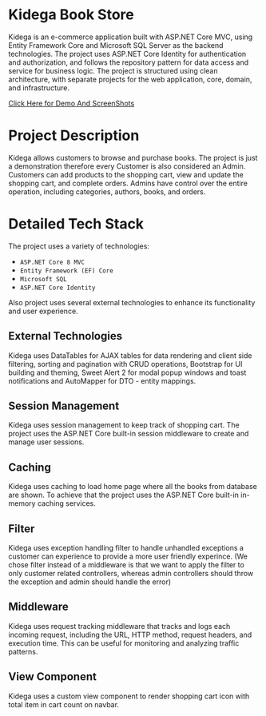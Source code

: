 # Kidega Book Store
Kidega is an e-commerce application built with ASP.NET Core MVC, using Entity Framework Core and Microsoft SQL Server as the backend technologies. The project uses ASP.NET Core Identity for authentication and authorization, and follows the repository pattern for data access and service for business logic. The project is structured using clean architecture, with separate projects for the web application, core, domain, and infrastructure.

[Click Here for Demo And ScreenShots](./Demo)

# Project Description
Kidega allows customers to browse and purchase books. The project is just a demonstration therefore every Customer is also considered an Admin. Customers can add products to the shopping cart, view and update the shopping cart, and complete orders. Admins have control over the entire operation, including categories, authors, books, and orders.

# Detailed Tech Stack
The project uses a variety of technologies:
- `ASP.NET Core 8 MVC`
- `Entity Framework (EF) Core`
- `Microsoft SQL`
- `ASP.NET Core Identity`

Also project uses several external technologies to enhance its functionality and user experience.

## External Technologies
Kidega uses DataTables for AJAX tables for data rendering and client side filtering, sorting and pagination with CRUD operations, Bootstrap for UI building and theming, Sweet Alert 2 for modal popup windows and toast notifications and AutoMapper for DTO - entity mappings.

## Session Management
Kidega uses session management to keep track of shopping cart. The project uses the ASP.NET Core built-in session middleware to create and manage user sessions.

## Caching
Kidega uses caching to load home page where all the books from database are shown. To achieve that the project uses the ASP.NET Core built-in in-memory caching services.

## Filter
Kidega uses exception handling filter to handle unhandled exceptions a customer can experience to provide a more user friendly experince. (We chose filter instead of a middleware is that we want to apply the filter to only customer related controllers, whereas admin controllers should throw the exception and admin should handle the error)

## Middleware
Kidega uses request tracking middleware that tracks and logs each incoming request, including the URL, HTTP method, request headers, and execution time. This can be useful for monitoring and analyzing traffic patterns.

## View Component
Kidega uses a custom view component to render shopping cart icon with total item in cart count on navbar.
